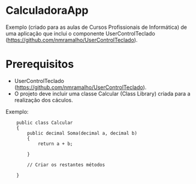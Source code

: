 # CalculadoraApp
Exemplo (criado para as aulas de Cursos Profissionais de Informática) de uma aplicação que inclui o componente UserControlTeclado (https://github.com/nmramalho/UserControlTeclado).

# Prerequisitos
 - UserControlTeclado (https://github.com/nmramalho/UserControlTeclado).
 - O projeto deve incluir uma classe Calcular (Class Library) criada para a realização dos cáculos.

Exemplo:
```
    public class Calcular
    {
        public decimal Soma(decimal a, decimal b)
        {
            return a + b;

        }

        // Criar os restantes métodos

    }
 ```
